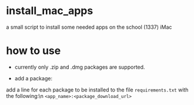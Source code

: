# install_mac_apps
a small script to install some needed apps on the school (1337) iMac

# how to use

* currently only .zip and .dmg packages are supported.

* add a package:

add a line for each package to be installed to the file `requirements.txt` with the following:\n
`<app_name>:<package_download_url>`
